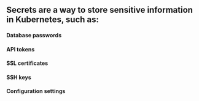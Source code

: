 ## Secrets are a way to store sensitive information in Kubernetes, such as:

#### Database passwords
#### API tokens
#### SSL certificates
#### SSH keys
#### Configuration settings
